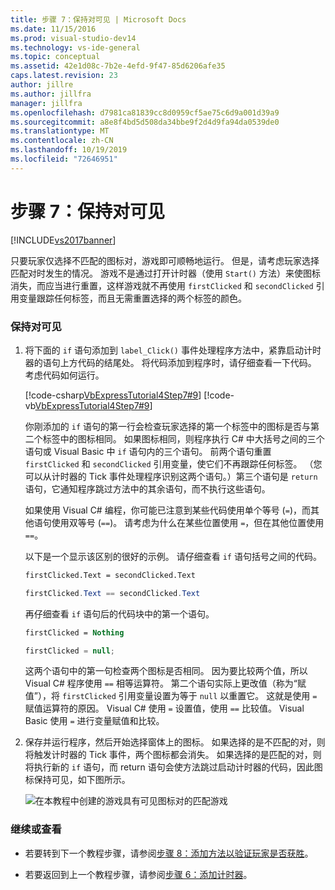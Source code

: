 ```yaml
---
title: 步骤 7：保持对可见 | Microsoft Docs
ms.date: 11/15/2016
ms.prod: visual-studio-dev14
ms.technology: vs-ide-general
ms.topic: conceptual
ms.assetid: 42e1d08c-7b2e-4efd-9f47-85d6206afe35
caps.latest.revision: 23
author: jillre
ms.author: jillfra
manager: jillfra
ms.openlocfilehash: d7981ca81839cc8d0959cf5ae75c6d9a001d39a9
ms.sourcegitcommit: a8e8f4bd5d508da34bbe9f2d4d9fa94da0539de0
ms.translationtype: MT
ms.contentlocale: zh-CN
ms.lasthandoff: 10/19/2019
ms.locfileid: "72646951"
---
```

# <a name="step-7-keep-pairs-visible"></a>步骤 7：保持对可见
[!INCLUDE[vs2017banner](../includes/vs2017banner.md)]

只要玩家仅选择不匹配的图标对，游戏即可顺畅地运行。 但是，请考虑玩家选择匹配对时发生的情况。 游戏不是通过打开计时器（使用 `Start()` 方法）来使图标消失，而应当进行重置，这样游戏就不再使用 `firstClicked` 和 `secondClicked` 引用变量跟踪任何标签，而且无需重置选择的两个标签的颜色。

### <a name="to-keep-pairs-visible"></a>保持对可见

1. 将下面的 `if` 语句添加到 `label_Click()` 事件处理程序方法中，紧靠启动计时器的语句上方代码的结尾处。 将代码添加到程序时，请仔细查看一下代码。 考虑代码如何运行。

     [!code-csharp[VbExpressTutorial4Step7#9](../snippets/csharp/VS_Snippets_VBCSharp/vbexpresstutorial4step7/cs/form1.cs#9)]
     [!code-vb[VbExpressTutorial4Step7#9](../snippets/visualbasic/VS_Snippets_VBCSharp/vbexpresstutorial4step7/vb/form1.vb#9)]

     你刚添加的 `if` 语句的第一行会检查玩家选择的第一个标签中的图标是否与第二个标签中的图标相同。 如果图标相同，则程序执行 C# 中大括号之间的三个语句或 Visual Basic 中 `if` 语句内的三个语句。 前两个语句重置 `firstClicked` 和 `secondClicked` 引用变量，使它们不再跟踪任何标签。 （您可以从计时器的 Tick 事件处理程序识别这两个语句。）第三个语句是 `return` 语句，它通知程序跳过方法中的其余语句，而不执行这些语句。

     如果使用 Visual C# 编程，你可能已注意到某些代码使用单个等号 (`=`)，而其他语句使用双等号 (`==`)。 请考虑为什么在某些位置使用 `=`，但在其他位置使用 `==`。

     以下是一个显示该区别的很好的示例。 请仔细查看 `if` 语句括号之间的代码。

    ```vb
    firstClicked.Text = secondClicked.Text
    ```

    ```csharp
    firstClicked.Text == secondClicked.Text
    ```

     再仔细查看 `if` 语句后的代码块中的第一个语句。

    ```vb
    firstClicked = Nothing
    ```

    ```csharp
    firstClicked = null;
    ```

     这两个语句中的第一句检查两个图标是否相同。 因为要比较两个值，所以 Visual C# 程序使用 `==` 相等运算符。 第二个语句实际上更改值（称为“赋值”），将 `firstClicked` 引用变量设置为等于 `null` 以重置它。 这就是使用 `=` 赋值运算符的原因。 Visual C# 使用 `=` 设置值，使用 `==` 比较值。 Visual Basic 使用 `=` 进行变量赋值和比较。

2. 保存并运行程序，然后开始选择窗体上的图标。 如果选择的是不匹配的对，则将触发计时器的 Tick 事件，两个图标都会消失。 如果选择的是匹配的对，则将执行新的 `if` 语句，而 return 语句会使方法跳过启动计时器的代码，因此图标保持可见，如下图所示。

     ![在本教程中创建的游戏](../ide/media/express-finishedgame.png "Express_FinishedGame")具有可见图标对的匹配游戏

### <a name="to-continue-or-review"></a>继续或查看

- 若要转到下一个教程步骤，请参阅[步骤 8：添加方法以验证玩家是否获胜](../ide/step-8-add-a-method-to-verify-whether-the-player-won.md)。

- 若要返回到上一个教程步骤，请参阅[步骤 6：添加计时器](../ide/step-6-add-a-timer.md)。
